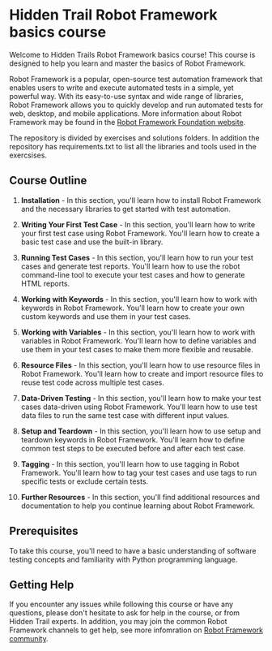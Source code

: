 # Hidden Trail Robot Framework basics course

Welcome to Hidden Trails Robot Framework basics course!
This course is designed to help you learn and master the basics of Robot Framework.

Robot Framework is a popular, open-source test automation framework that enables users to write and execute automated tests in a simple, yet powerful way. With its easy-to-use syntax and wide range of libraries, Robot Framework allows you to quickly develop and run automated tests for web, desktop, and mobile applications. More information about Robot Framework may be found in the [Robot Framework Foundation website](https://robotframework.org/).

The repository is divided by exercises and solutions folders. In addition the repository has requirements.txt to list all the libraries and tools used in the exercsises.

## Course Outline

1. **Installation** - In this section, you'll learn how to install Robot Framework and the necessary libraries to get started with test automation.

2. **Writing Your First Test Case** - In this section, you'll learn how to write your first test case using Robot Framework. You'll learn how to create a basic test case and use the built-in library.

3. **Running Test Cases** - In this section, you'll learn how to run your test cases and generate test reports. You'll learn how to use the robot command-line tool to execute your test cases and how to generate HTML reports.

4. **Working with Keywords** - In this section, you'll learn how to work with keywords in Robot Framework. You'll learn how to create your own custom keywords and use them in your test cases.

5. **Working with Variables** - In this section, you'll learn how to work with variables in Robot Framework. You'll learn how to define variables and use them in your test cases to make them more flexible and reusable.

6. **Resource Files** - In this section, you'll learn how to use resource files in Robot Framework. You'll learn how to create and import resource files to reuse test code across multiple test cases.

7. **Data-Driven Testing** - In this section, you'll learn how to make your test cases data-driven using Robot Framework. You'll learn how to use test data files to run the same test case with different input values.

8. **Setup and Teardown** - In this section, you'll learn how to use setup and teardown keywords in Robot Framework. You'll learn how to define common test steps to be executed before and after each test case.

9. **Tagging** - In this section, you'll learn how to use tagging in Robot Framework. You'll learn how to tag your test cases and use tags to run specific tests or exclude certain tests.

10. **Further Resources** - In this section, you'll find additional resources and documentation to help you continue learning about Robot Framework.

## Prerequisites

To take this course, you'll need to have a basic understanding of software testing concepts and familiarity with Python programming language.

## Getting Help

If you encounter any issues while following this course or have any questions, please don't hesitate to ask for help in the course, or from Hidden Trail experts. In addition, you may join the common Robot Framework channels to get help, see more infomration on [Robot Framework community](https://robotframework.org/#community).